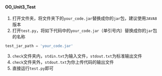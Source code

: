 #### OO_Unit3_Test

1. 打开文件夹，将文件夹下的`your_code.jar`替换成你的`jar`包，建议使用`JAVA8`版本
2. 打开`test.py`，将如下代码中的`your_code.jar`（单引号内）替换成你的`jar`包的名称

```py
test_jar_path = 'your_code.jar'
```

3. `check`文件夹内，`stdin.txt`为输入文件，`stdout.txt`为标准输出文件
4. `check`文件夹外，`stdout.txt`为你上传代码的输出文件
4. 直接运行`test.py`即可
